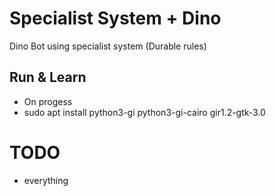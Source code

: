 # Specialist System + Dino

Dino Bot using specialist system (Durable rules)

## Run & Learn

* On progess
* sudo apt install python3-gi python3-gi-cairo gir1.2-gtk-3.0

# TODO

* everything
